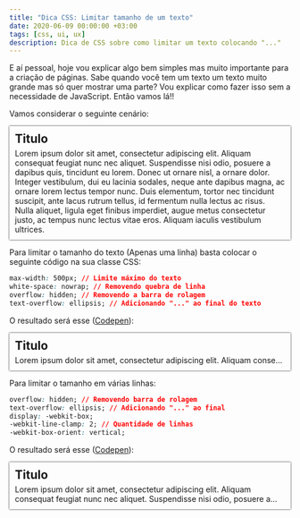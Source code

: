 ```yaml
---
title: "Dica CSS: Limitar tamanho de um texto"
date: 2020-06-09 00:00:00 +03:00
tags: [css, ui, ux]
description: Dica de CSS sobre como limitar um texto colocando "..."
---
```


E aí pessoal, hoje vou explicar algo bem simples mas muito importante para a criação de páginas.
Sabe quando você tem um texto um texto muito grande mas só quer mostrar uma parte? Vou explicar
como fazer isso sem a necessidade de JavaScript. Então vamos lá!!

Vamos considerar o seguinte cenário:
<div style="box-shadow: 0 0 3px; padding: 10px;">
  <h2 style="margin: 0 0 5px;">Titulo</h2>
  <div class="description">
    Lorem ipsum dolor sit amet,   consectetur adipiscing elit. Aliquam consequat feugiat nunc nec aliquet. Suspendisse nisi odio, posuere a dapibus quis, tincidunt eu lorem. Donec ut ornare nisl, a ornare dolor. Integer vestibulum, dui eu lacinia sodales, neque ante dapibus magna, ac ornare lorem lectus tempor nunc. Duis elementum, tortor nec tincidunt suscipit, ante lacus rutrum tellus, id fermentum nulla lectus ac risus. Nulla aliquet, ligula eget finibus imperdiet, augue metus consectetur justo, ac tempus nunc lectus vitae eros. Aliquam  iaculis vestibulum ultrices.
    </div>
</div>

Para limitar o tamanho do texto (Apenas uma linha) basta colocar o seguinte código na sua classe CSS:

``` css
max-width: 500px; // Limite máximo do texto
white-space: nowrap; // Removendo quebra de linha
overflow: hidden; // Removendo a barra de rolagem
text-overflow: ellipsis; // Adicionando "..." ao final do texto
```

O resultado será esse (<a href="https://codepen.io/geovrodri/pen/NWxGYwo" target="_blank">Codepen</a>):
<div style="box-shadow: 0 0 3px; padding: 10px;">
  <h2 style="margin: 0 0 5px;">Titulo</h2>
  <div style="max-width: 100%; white-space: nowrap; overflow: hidden; text-overflow: ellipsis;">
    Lorem ipsum dolor sit amet,   consectetur adipiscing elit. Aliquam consequat feugiat nunc nec aliquet. Suspendisse nisi odio, posuere a dapibus quis, tincidunt eu lorem. Donec ut ornare nisl, a ornare dolor. Integer vestibulum, dui eu lacinia sodales, neque ante dapibus magna, ac ornare lorem lectus tempor nunc. Duis elementum, tortor nec tincidunt suscipit, ante lacus rutrum tellus, id fermentum nulla lectus ac risus. Nulla aliquet, ligula eget finibus imperdiet, augue metus consectetur justo, ac tempus nunc lectus vitae eros. Aliquam  iaculis vestibulum ultrices.
    </div>
</div>


Para limitar o tamanho em várias linhas:

``` css
overflow: hidden; // Removendo barra de rolagem
text-overflow: ellipsis; // Adicionando "..." ao final
display: -webkit-box;
-webkit-line-clamp: 2; // Quantidade de linhas
-webkit-box-orient: vertical; 
```

O resultado será esse (<a href="https://codepen.io/geovrodri/pen/eYJpMyp" target="_blank">Codepen</a>):
<div style="box-shadow: 0 0 3px; padding: 10px;">
  <h2 style="margin: 0 0 5px;">Titulo</h2>
  <div style="max-width: 100%; overflow: hidden; text-overflow: ellipsis; display: -webkit-box; -webkit-line-clamp: 2; -webkit-box-orient: vertical;">
    Lorem ipsum dolor sit amet,   consectetur adipiscing elit. Aliquam consequat feugiat nunc nec aliquet. Suspendisse nisi odio, posuere a dapibus quis, tincidunt eu lorem. Donec ut ornare nisl, a ornare dolor. Integer vestibulum, dui eu lacinia sodales, neque ante dapibus magna, ac ornare lorem lectus tempor nunc. Duis elementum, tortor nec tincidunt suscipit, ante lacus rutrum tellus, id fermentum nulla lectus ac risus. Nulla aliquet, ligula eget finibus imperdiet, augue metus consectetur justo, ac tempus nunc lectus vitae eros. Aliquam  iaculis vestibulum ultrices.
    </div>
</div>
